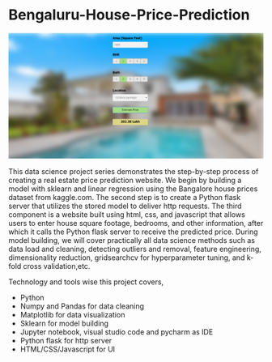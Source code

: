 # Bengaluru-House-Price-Prediction

![Screenshot Predictor](https://github.com/Duraiprasanth25/Machine_Learning_Projects/blob/main/Bengaluru-House-Price-Prediction/BHP_website.PNG)

This data science project series demonstrates the step-by-step process of creating a real estate price prediction website. We begin by building a model with sklearn and linear regression using the Bangalore house prices dataset from kaggle.com. The second step is to create a Python flask server that utilizes the stored model to deliver http requests. The third component is a website built using html, css, and javascript that allows users to enter house square footage, bedrooms, and other information, after which it calls the Python flask server to receive the predicted price. During model building, we will cover practically all data science methods such as data load and cleaning, detecting outliers and removal, feature engineering, dimensionality reduction, gridsearchcv for hyperparameter tuning, and k-fold cross validation,etc. 

Technology and tools wise this project covers,

- Python
- Numpy and Pandas for data cleaning
- Matplotlib for data visualization
- Sklearn for model building
- Jupyter notebook, visual studio code and pycharm as IDE
- Python flask for http server
- HTML/CSS/Javascript for UI
